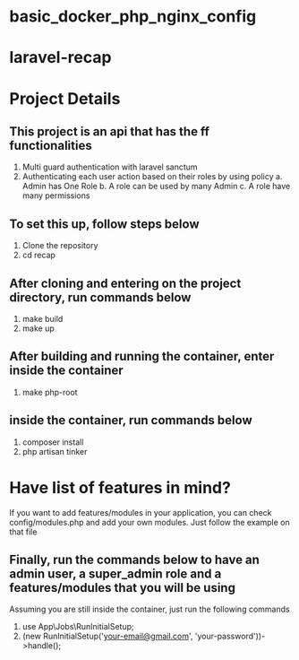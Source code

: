 # basic_docker_php_nginx_config

# laravel-recap

# Project Details

## This project is an api that has the ff functionalities
1. Multi guard authentication with laravel sanctum
2. Authenticating each user action based on their roles by using policy
   a. Admin has One Role
   b. A role can be used by many Admin
   c. A role have many permissions

## To set this up, follow steps below
1. Clone the repository
2. cd recap

## After cloning and entering on the project directory, run commands below
1. make build
2. make up

## After building and running the container, enter inside the container
1. make php-root

## inside the container, run commands below
1. composer install
2. php artisan tinker

# Have list of features in mind?
If you want to add features/modules in your application, you can check config/modules.php and add your own modules. Just follow the example on that file

## Finally, run the commands below to have an admin user, a super_admin role and a features/modules that you will be using
Assuming you are still inside the container, just run the following commands
1. use App\Jobs\RunInitialSetup;
2. (new RunInitialSetup('your-email@gmail.com', 'your-password'))->handle();
